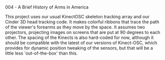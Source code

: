 004 - A Brief History of Arms in America

This project uses our usual KinectOSC skeleton tracking array and our Cinder 3D head tracking code. It makes colorful ribbons that trace the path of the viewer's forearms as they move by the space. It assumes two projectors, projecting images on screens that are put at 90 degrees to each other. The spacing of the Kinects is also hard-coded for now, although it should be compatible with the latest of our versions of Kinect-OSC, which provides for dynamic position tweaking of the sensors, but that will be a little less 'out-of-the-box' than this.